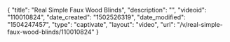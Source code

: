 {
    "title": "Real Simple Faux Wood Blinds",
    "description": "",
    "videoid": "110010824",
    "date_created": "1502526319",
    "date_modified": "1504247457",
    "type": "captivate",
    "layout": "video",
    "url": "\/v\/real-simple-faux-wood-blinds\/110010824"
}